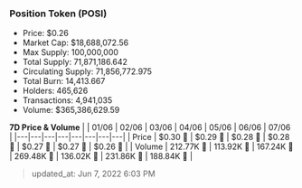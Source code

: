 
  ### Position Token (POSI)
  - Price: $0.26
  - Market Cap: $18,688,072.56
  - Max Supply: 100,000,000
  - Total Supply: 71,871,186.642
  - Circulating Supply: 71,856,772.975
  - Total Burn: 14,413.667
  - Holders: 465,626
  - Transactions: 4,941,035
  - Volume: $365,386,629.59

  **7D Price & Volume**
  | | 01&#x2F;06 | 02&#x2F;06 | 03&#x2F;06 | 04&#x2F;06 | 05&#x2F;06 | 06&#x2F;06 | 07&#x2F;06 |
  |---|---|---|---|---|---|---|---|
  | Price | $0.30 🔻 | $0.29 🔻 | $0.28 🔻 | $0.28 🔻 | $0.27 🔻 | $0.27 🔻 | $0.26 🔻 |
  | Volume | 212.77K 🚀 | 113.92K 🔻 | 167.24K 🚀 | 269.48K 🚀 | 136.02K 🔻 | 231.86K 🚀 | 188.84K 🔻 |

  > updated_at: Jun 7, 2022 6:03 PM
